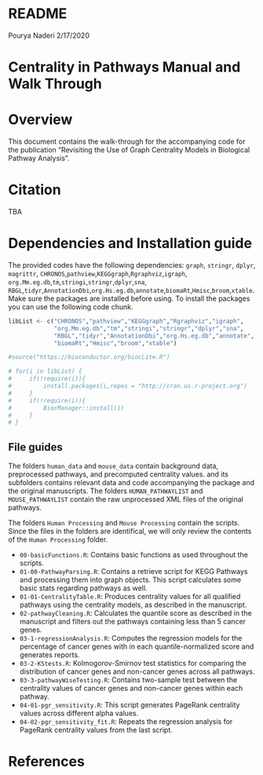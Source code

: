 README
================
Pourya Naderi
2/17/2020

# Centrality in Pathways Manual and Walk Through

# Overview

This document contains the walk-through for the accompanying code for
the publication “Revisiting the Use of Graph Centrality Models in
Biological Pathway Analysis”.

# Citation

TBA

# Dependencies and Installation guide

The provided codes have the following dependencies: `graph`, `stringr`,
`dplyr`, `magrittr`,
`CHRONOS`,`pathview`,`KEGGgraph`,`Rgraphviz`,`igraph`,
`org.Mm.eg.db`,`tm`,`stringi`,`stringr`,`dplyr`,`sna`,
`RBGL`,`tidyr`,`AnnotationDbi`,`org.Hs.eg.db`,`annotate`,`biomaRt`,`Hmisc`,`broom`,`xtable`.
Make sure the packages are installed before using. To install the
packages you can use the following code chunk.

``` r
libList <- c("CHRONOS","pathview","KEGGgraph","Rgraphviz","igraph",
             "org.Mm.eg.db","tm","stringi","stringr","dplyr","sna",
             "RBGL","tidyr","AnnotationDbi","org.Hs.eg.db","annotate",
             "biomaRt","Hmisc","broom","xtable")

#source("https://bioconductor.org/biocLite.R")

# for(i in libList) {
#     if(!require(i)){
#         install.packages(i,repos = "http://cran.us.r-project.org")
#     }
#     if(!require(i)){
#         BiocManager::install(i)
#     }
# }
```

## File guides

The folders `human_data` and `mouse_data` contain background data,
preprocessed pathways, and precomputed centrality values. and its
subfolders contains relevant data and code accompanying the package and
the original manuscripts. The folders `HUMAN_PATHWAYLIST` and
`MOUSE_PATHWAYLIST` contain the raw unprocessed XML files of the
original pathways.

The folders `Human Processing` and `Mouse Processing` contain the
scripts. Since the files in the folders are identifical, we will only
review the contents of the `Human Processing` folder.

  - `00-basicFunctions.R`: Contains basic functions as used throughout
    the scripts.
  - `01-00-PathwayParsing.R`: Contains a retrieve script for KEGG
    Pathways and processing them into graph objects. This script
    calculates some basic stats regarding pathways as well.
  - `01-01-CentralityTable.R`: Produces centrality values for all
    qualified pathways using the centrality models, as described in the
    manuscript.  
  - `02-pathwayCleaning.R`: Calculates the quantile score as described
    in the manuscript and filters out the pathways containing less than
    5 cancer genes.
  - `03-1-regressionAnalysis.R`: Computes the regression models for the
    percentage of cancer genes with in each quantile-normalized score
    and generates reports.
  - `03-2-KStests.R`: Kolmogorov-Smirnov test statistics for comparing
    the distribution of cancer genes and non-cancer genes across all
    pathways.  
  - `03-3-pathwayWiseTesting.R`: Contains two-sample test between the
    centrality values of cancer genes and non-cancer genes within each
    pathway.
  - `04-01-pgr_sensitivity.R`: This script generates PageRank centrality
    values across different alpha values.
  - `04-02-pgr_sensitivity_fit.R`: Repeats the regression analysis for
    PageRank centrality values from the last script.

# References

